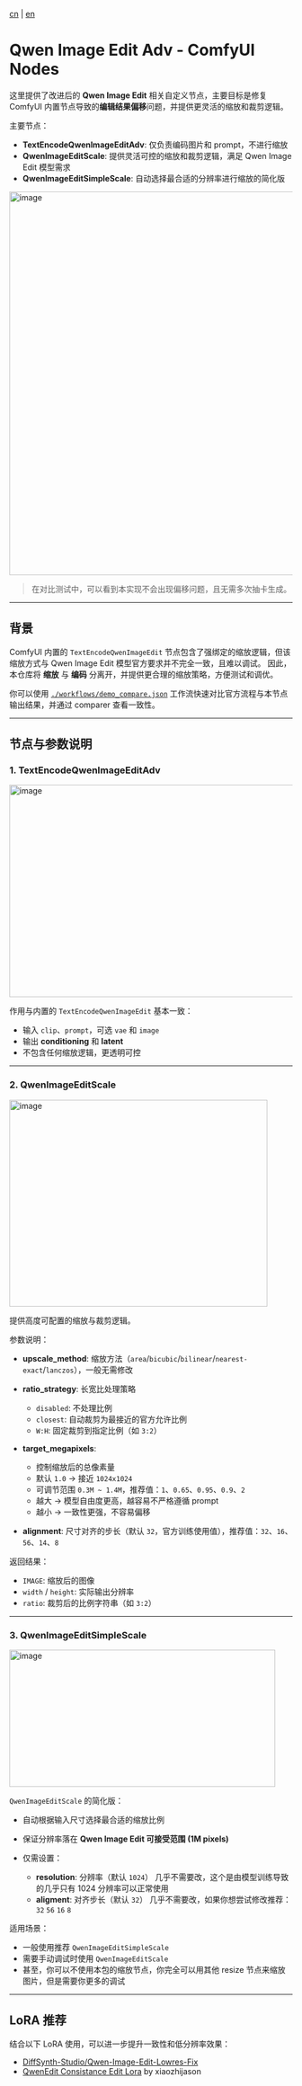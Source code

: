 [cn](./README.md) | [en](./README_en.md)

# Qwen Image Edit Adv - ComfyUI Nodes

这里提供了改进后的 **Qwen Image Edit** 相关自定义节点，主要目标是修复 ComfyUI 内置节点导致的**编辑结果偏移**问题，并提供更灵活的缩放和裁剪逻辑。

主要节点：

- **TextEncodeQwenImageEditAdv**: 仅负责编码图片和 prompt，不进行缩放
- **QwenImageEditScale**: 提供灵活可控的缩放和裁剪逻辑，满足 Qwen Image Edit 模型需求
- **QwenImageEditSimpleScale**: 自动选择最合适的分辨率进行缩放的简化版

<img width="946" height="683" alt="image" src="https://github.com/user-attachments/assets/4f57406b-5b11-4738-a833-2eaed4e54c0f" />

> 在对比测试中，可以看到本实现不会出现偏移问题，且无需多次抽卡生成。

---

## 背景

ComfyUI 内置的 `TextEncodeQwenImageEdit` 节点包含了强绑定的缩放逻辑，但该缩放方式与 Qwen Image Edit 模型官方要求并不完全一致，且难以调试。
因此，本仓库将 **缩放** 与 **编码** 分离开，并提供更合理的缩放策略，方便测试和调优。

你可以使用 [`./workflows/demo_compare.json`](./workflows/demo_compare.json) 工作流快速对比官方流程与本节点输出结果，并通过 comparer 查看一致性。

---

## 节点与参数说明

### 1. TextEncodeQwenImageEditAdv

<img width="675" height="378" alt="image" src="https://github.com/user-attachments/assets/69a05fe7-b213-43bf-bfee-47f88fda65d4" />

作用与内置的 `TextEncodeQwenImageEdit` 基本一致：

- 输入 `clip`、`prompt`，可选 `vae` 和 `image`
- 输出 **conditioning** 和 **latent**
- 不包含任何缩放逻辑，更透明可控

---

### 2. QwenImageEditScale

<img width="459" height="368" alt="image" src="https://github.com/user-attachments/assets/548bcec4-9533-4e25-aef4-e30ffd0a9542" />

提供高度可配置的缩放与裁剪逻辑。

参数说明：

- **upscale_method**: 缩放方法（`area`/`bicubic`/`bilinear`/`nearest-exact`/`lanczos`），一般无需修改
- **ratio_strategy**: 长宽比处理策略

  - `disabled`: 不处理比例
  - `closest`: 自动裁剪为最接近的官方允许比例
  - `W:H`: 固定裁剪到指定比例（如 `3:2`）

- **target_megapixels**:

  - 控制缩放后的总像素量
  - 默认 `1.0` → 接近 `1024x1024`
  - 可调节范围 `0.3M ~ 1.4M`，推荐值：`1`、`0.65`、`0.95`、`0.9`、`2`
  - 越大 → 模型自由度更高，越容易不严格遵循 prompt
  - 越小 → 一致性更强，不容易偏移

- **alignment**: 尺寸对齐的步长（默认 `32`，官方训练使用值），推荐值：`32`、`16`、`56`、`14`、`8`

返回结果：

- `IMAGE`: 缩放后的图像
- `width` / `height`: 实际输出分辨率
- `ratio`: 裁剪后的比例字符串（如 `3:2`）

---

### 3. QwenImageEditSimpleScale

<img width="473" height="244" alt="image" src="https://github.com/user-attachments/assets/b7f18ef8-1513-4899-a4bd-3392adf89980" />

`QwenImageEditScale` 的简化版：

- 自动根据输入尺寸选择最合适的缩放比例
- 保证分辨率落在 **Qwen Image Edit 可接受范围 (1M pixels)**
- 仅需设置：

  - **resolution**: 分辨率（默认 `1024`） 几乎不需要改，这个是由模型训练导致的几乎只有 1024 分辨率可以正常使用
  - **aligment**: 对齐步长（默认 `32`） 几乎不需要改，如果你想尝试修改推荐： `32` `56` `16` `8`

适用场景：

- 一般使用推荐 `QwenImageEditSimpleScale`
- 需要手动调试时使用 `QwenImageEditScale`
- 甚至，你可以不使用本包的缩放节点，你完全可以用其他 resize 节点来缩放图片，但是需要你更多的调试

---

## LoRA 推荐

结合以下 LoRA 使用，可以进一步提升一致性和低分辨率效果：

- [DiffSynth-Studio/Qwen-Image-Edit-Lowres-Fix](https://modelscope.cn/models/DiffSynth-Studio/Qwen-Image-Edit-Lowres-Fix/files)
- [QwenEdit Consistance Edit Lora](https://civitai.com/models/1939453/qwenedit-consistance-edit-lora) by xiaozhijason
